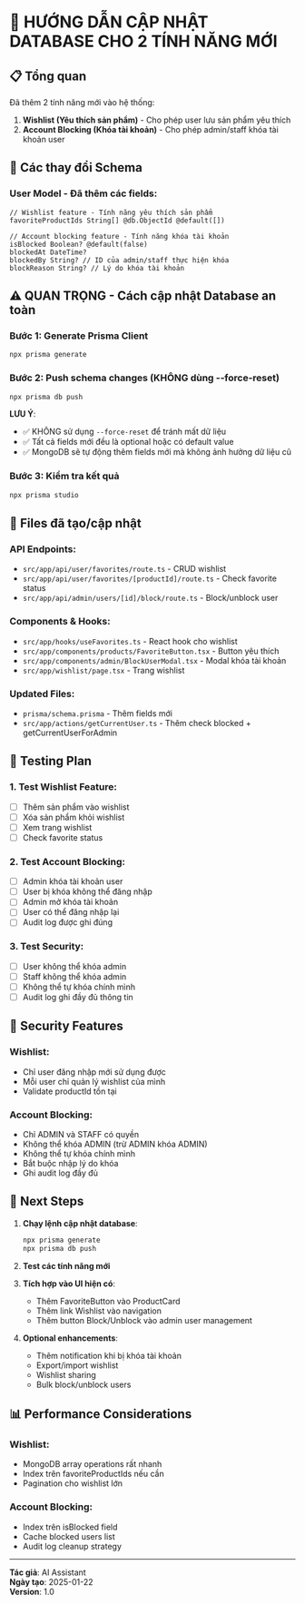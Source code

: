 # 🚀 HƯỚNG DẪN CẬP NHẬT DATABASE CHO 2 TÍNH NĂNG MỚI

## 📋 Tổng quan
Đã thêm 2 tính năng mới vào hệ thống:
1. **Wishlist (Yêu thích sản phẩm)** - Cho phép user lưu sản phẩm yêu thích
2. **Account Blocking (Khóa tài khoản)** - Cho phép admin/staff khóa tài khoản user

## 🔧 Các thay đổi Schema

### User Model - Đã thêm các fields:
```prisma
// Wishlist feature - Tính năng yêu thích sản phẩm
favoriteProductIds String[] @db.ObjectId @default([])

// Account blocking feature - Tính năng khóa tài khoản
isBlocked Boolean? @default(false)
blockedAt DateTime?
blockedBy String? // ID của admin/staff thực hiện khóa
blockReason String? // Lý do khóa tài khoản
```

## ⚠️ QUAN TRỌNG - Cách cập nhật Database an toàn

### Bước 1: Generate Prisma Client
```bash
npx prisma generate
```

### Bước 2: Push schema changes (KHÔNG dùng --force-reset)
```bash
npx prisma db push
```

**LƯU Ý**: 
- ✅ KHÔNG sử dụng `--force-reset` để tránh mất dữ liệu
- ✅ Tất cả fields mới đều là optional hoặc có default value
- ✅ MongoDB sẽ tự động thêm fields mới mà không ảnh hưởng dữ liệu cũ

### Bước 3: Kiểm tra kết quả
```bash
npx prisma studio
```

## 📁 Files đã tạo/cập nhật

### API Endpoints:
- `src/app/api/user/favorites/route.ts` - CRUD wishlist
- `src/app/api/user/favorites/[productId]/route.ts` - Check favorite status
- `src/app/api/admin/users/[id]/block/route.ts` - Block/unblock user

### Components & Hooks:
- `src/app/hooks/useFavorites.ts` - React hook cho wishlist
- `src/app/components/products/FavoriteButton.tsx` - Button yêu thích
- `src/app/components/admin/BlockUserModal.tsx` - Modal khóa tài khoản
- `src/app/wishlist/page.tsx` - Trang wishlist

### Updated Files:
- `prisma/schema.prisma` - Thêm fields mới
- `src/app/actions/getCurrentUser.ts` - Thêm check blocked + getCurrentUserForAdmin

## 🧪 Testing Plan

### 1. Test Wishlist Feature:
- [ ] Thêm sản phẩm vào wishlist
- [ ] Xóa sản phẩm khỏi wishlist  
- [ ] Xem trang wishlist
- [ ] Check favorite status

### 2. Test Account Blocking:
- [ ] Admin khóa tài khoản user
- [ ] User bị khóa không thể đăng nhập
- [ ] Admin mở khóa tài khoản
- [ ] User có thể đăng nhập lại
- [ ] Audit log được ghi đúng

### 3. Test Security:
- [ ] User không thể khóa admin
- [ ] Staff không thể khóa admin
- [ ] Không thể tự khóa chính mình
- [ ] Audit log ghi đầy đủ thông tin

## 🔐 Security Features

### Wishlist:
- Chỉ user đăng nhập mới sử dụng được
- Mỗi user chỉ quản lý wishlist của mình
- Validate productId tồn tại

### Account Blocking:
- Chỉ ADMIN và STAFF có quyền
- Không thể khóa ADMIN (trừ ADMIN khóa ADMIN)
- Không thể tự khóa chính mình
- Bắt buộc nhập lý do khóa
- Ghi audit log đầy đủ

## 🚀 Next Steps

1. **Chạy lệnh cập nhật database**:
   ```bash
   npx prisma generate
   npx prisma db push
   ```

2. **Test các tính năng mới**

3. **Tích hợp vào UI hiện có**:
   - Thêm FavoriteButton vào ProductCard
   - Thêm link Wishlist vào navigation
   - Thêm button Block/Unblock vào admin user management

4. **Optional enhancements**:
   - Thêm notification khi bị khóa tài khoản
   - Export/import wishlist
   - Wishlist sharing
   - Bulk block/unblock users

## 📊 Performance Considerations

### Wishlist:
- MongoDB array operations rất nhanh
- Index trên favoriteProductIds nếu cần
- Pagination cho wishlist lớn

### Account Blocking:
- Index trên isBlocked field
- Cache blocked users list
- Audit log cleanup strategy

---

**Tác giả**: AI Assistant  
**Ngày tạo**: 2025-01-22  
**Version**: 1.0
